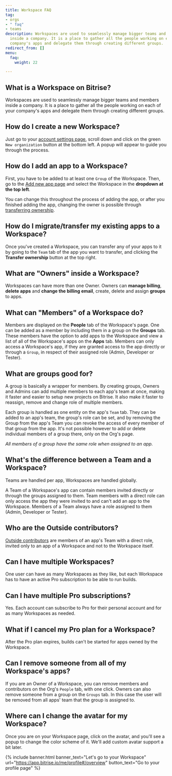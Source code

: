 ```yaml
---
title: Workspace FAQ
tag:
- orgs
- " faq"
- teams
description: Workspaces are used to seamlessly manage bigger teams and members
  inside a company. It is a place to gather all the people working on each of your
  company's apps and delegate them through creating different groups.
redirect_from: []
menu:
  faq:
    weight: 22

---
```

## What is a Workspace on Bitrise?

Workspaces are used to seamlessly manage bigger teams and members inside a company. It is a place to gather all the people working on each of your company's apps and delegate them through creating different groups.

## How do I create a new Workspace?

Just go to your [account settings page](https://www.bitrise.io/me/profile#/overview), scroll down and click on the green `New organization` button at the bottom left. A popup will appear to guide you through the process.

## How do I add an app to a Workspace?

First, you have to be added to at least one `Group` of the Workspace. Then, go to the [Add new app page](https://www.bitrise.io/apps/add) and select the Workspace in the **dropdown at the top left**.

You can change this throughout the process of adding the app, or after you finished adding the app, changing the owner is possible through [transferring ownership](/faq/how-to-change-the-owner-of-an-app/).

## How do I migrate/transfer my existing apps to a Workspace?

Once you've created a Workspace, you can transfer any of your apps to it by going to the `Team` tab of the app you want to transfer, and clicking the **Transfer ownership** button at the top right.

## What are "Owners" inside a Workspace?

Workspaces can have more than one Owner. Owners can **manage billing**, **delete apps** and **change the billing email**, create, delete and assign **groups** to apps.

## What can "Members" of a Workspace do?

Members are displayed on the **People** tab of the Workspace's page. One can be added as a member by including them in a group on the **Groups** tab. These members have the option to add apps to the Workspace and view a list of all of the Workspace's apps on the **Apps** tab. Members can only access a Workspace's app, if they are granted access to the app directly or through a `Group`, in respect of their assigned role (Admin, Developer or Tester).

## What are groups good for?

A group is basically a wrapper for members. By creating groups, Owners and Admins can add multiple members to each app's team at once, making it faster and easier to setup new projects on Bitrise. It also make it faster to reassign, remove and change role of multiple members.

Each group is handled as one entity on the app's `Team` tab. They can be added to an app's team, the group's role can be set, and by removing the Group from the app's Team you can revoke the access of every member of that group from the app. It's not possible however to add or delete individual members of a group there, only on the Org's page.

_All members of a group have the same role when assigned to an app._

## What's the difference between a Team and a Workspace?

Teams are handled per app, Workspaces are handled globally.

A Team of a Workspace's app can contain members invited directly or through the groups assigned to them. Team members with a direct role can only access the app they were invited to and can't add an app to the Workspace. Members of a Team always have a role assigned to them (Admin, Developer or Tester).

## Who are the Outside contributors?

[Outside contributors](/team-management/organizations/managing-apps/#adding-contributors-to-an-app) are members of an app's Team with a direct role, invited only to an app of a Workspace and not to the Workspace itself.

## Can I have multiple Workspaces?

One user can have as many Workspaces as they like, but each Workspace has to have an active Pro subscription to be able to run builds.

## Can I have multiple Pro subscriptions?

Yes. Each account can subscribe to Pro for their personal account and for as many Workspaces as needed.

## What if I cancel my Pro plan for a Workspace?

After the Pro plan expires, builds can't be started for apps owned by the Workspace.

## Can I remove someone from all of my Workspace's apps?

If you are an Owner of a Workspace, you can remove members and contributors on the Org's `People` tab, with one click. Owners can also remove someone from a group on the `Groups` tab. In this case the user will be removed from all apps' team that the group is assigned to.

## Where can I change the avatar for my Workspace?

Once you are on your Workspace page, click on the avatar, and you'll see a popup to change the color scheme of it. We'll add custom avatar support a bit later.

{% include banner.html banner_text="Let's go to your Workspace" url="https://app.bitrise.io/me/profile#/overview" button_text="Go to your profile page" %}
